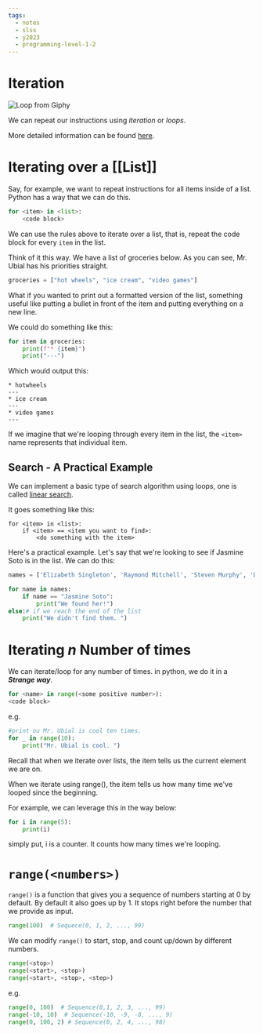 ```yaml
---
tags:
  - notes
  - slss
  - y2023
  - programming-level-1-2
---
```

# Iteration

![Loop from Giphy](https://media1.giphy.com/media/6HsjDOBPwY1eIS6kE0/giphy.gif?cid=ecf05e47u4wu0hvl9m1juhmryx7t9tw7httc7qnwe9k8shyg&ep=v1_gifs_search&rid=giphy.gif&ct=g)

We can repeat our instructions using *iteration* or *loops*.

More detailed information can be found [here](https://runestone.academy/ns/books/published/thinkcspy/Strings/TraversalandtheforLoopByItem.html). 

# Iterating over a [[List]]

Say, for example, we want to repeat instructions for all items inside of a list. Python has a way that we can do this.

```python
for <item> in <list>:
	<code block>
```

We can use the rules above to iterate over a list, that is, repeat the code block for every `item` in the list.

Think of it this way. We have a list of groceries below. As you can see, Mr. Ubial has his priorities straight.

```python
groceries = ["hot wheels", "ice cream", "video games"]
```

What if you wanted to print out a formatted version of the list, something useful like putting a bullet in front of the item and putting everything on a new line.

We could do something like this:

```python
for item in groceries:
	print(f"* {item}")
	print("---")
```

Which would output this:

```console
* hotwheels
---
* ice cream
---
* video games
---
```

If we imagine that we're looping through every item in the list, the `<item>` name represents that individual item.
## Search - A Practical Example

We can implement a basic type of search algorithm using loops, one is called [linear search](https://en.wikipedia.org/wiki/Linear_search).

It goes something like this:

```pseudocodeish
for <item> in <list>:
	if <item> == <item you want to find>:
		<do something with the item>
```

Here's a practical example. Let's say that we're looking to see if Jasmine Soto is in the list. We can do this:

```python
names = ['Elizabeth Singleton', 'Raymond Mitchell', 'Steven Murphy', 'Daniel Terry', 'Glenn Fisher', 'Jasmine Soto', 'Deborah Hicks', 'Beverly Ryan', 'Jason Smith', 'Jason Washington']

for name in names:
	if name == "Jasmine Soto":
		print("We found her!")
else:# if we reach the end of the list
	print("We didn't find them. ")
```

# Iterating ***n*** Number of times

We can iterate/loop for any number of times.
in python, we do it in a ***Strange way***.
```python
for <name> in range(<some positive number>):
<code block>
```

e.g.
```python
#print ou Mr. Ubial is cool ten times.
for _ in range(10):
	print("Mr. Ubial is cool. ")
```

Recall that when we iterate over lists, the item tells us the current element we are on.

When we iterate using range(), the item tells us how many time we've looped since the beginning.

For example, we can leverage this in the way below:

```python
for i in range(5):
	print(i)
```

simply put, i is a counter. It counts how many times we're looping.

# `range(<numbers>)`

`range()` is a function that gives you a sequence of numbers starting at 0 by default. By default it also goes up by 1. It stops right before the number that we provide as input.

```python
range(100)  # Sequece(0, 1, 2, ..., 99)
```

We can modify `range()` to start, stop, and count up/down by different numbers.

```python
range(<stop>)
range(<start>, <stop>)
range(<start>, <stop>, <step>)
```

e.g.

```python
range(0, 100)  # Sequence(0,1, 2, 3, ..., 99)
range(-10, 10)  # Sequence(-10, -9, -8, ..., 9)
range(0, 100, 2) # Sequence(0, 2, 4, ..., 98)

```